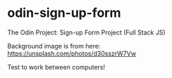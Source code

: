 # odin-sign-up-form
The Odin Project: Sign-up Form Project (Full Stack JS)

Background image is from here: https://unsplash.com/photos/d30sszrW7Vw

Test to work between computers!